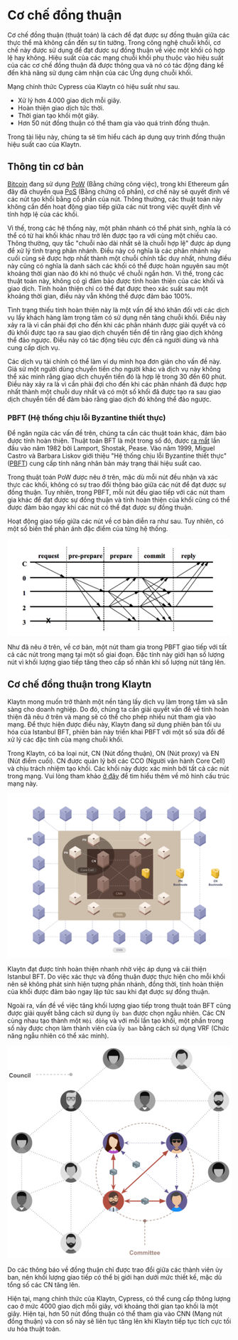 # Cơ chế đồng thuận <a id="consensus-mechanism"></a>

Cơ chế đồng thuận (thuật toán) là cách để đạt được sự đồng thuận giữa các thực thể mà không cần đến sự tin tưởng. Trong công nghệ chuỗi khối, cơ chế này được sử dụng để đạt được sự đồng thuận về việc một khối có hợp lệ hay không. Hiệu suất của các mạng chuỗi khối phụ thuộc vào hiệu suất của các cơ chế đồng thuận đã được thông qua và nó có tác động đáng kể đến khả năng sử dụng cảm nhận của các Ứng dụng chuỗi khối.

Mạng chính thức Cypress của Klaytn có hiệu suất như sau.
- Xử lý hơn 4.000 giao dịch mỗi giây.
- Hoàn thiện giao dịch tức thời.
- Thời gian tạo khối một giây.
- Hơn 50 nút đồng thuận có thể tham gia vào quá trình đồng thuận.

Trong tài liệu này, chúng ta sẽ tìm hiểu cách áp dụng quy trình đồng thuận hiệu suất cao của Klaytn.

## Thông tin cơ bản <a id="background"></a>

[Bitcoin](https://en.wikipedia.org/wiki/Bitcoin) đang sử dụng [PoW](https://en.wikipedia.org/wiki/Proof_of_work) (Bằng chứng công việc), trong khi Ethereum gần đây đã chuyển qua [PoS](https://en.wikipedia.org/wiki/Proof_of_stake) (Bằng chứng cổ phần), cơ chế này sẽ quyết định về các nút tạo khối bằng cổ phần của nút. Thông thường, các thuật toán này không cần đến hoạt động giao tiếp giữa các nút trong việc quyết định về tính hợp lệ của các khối.

Vì thế, trong các hệ thống này, một phân nhánh có thể phát sinh, nghĩa là có thể có từ hai khối khác nhau trở lên được tạo ra với cùng một chiều cao. Thông thường, quy tắc "chuỗi nào dài nhất sẽ là chuỗi hợp lệ" được áp dụng để xử lý tình trạng phân nhánh. Điều này có nghĩa là các phân nhánh này cuối cùng sẽ được hợp nhất thành một chuỗi chính tắc duy nhất, nhưng điều này cũng có nghĩa là danh sách các khối có thể được hoàn nguyên sau một khoảng thời gian nào đó khi nó thuộc về chuỗi ngắn hơn. Vì thế, trong các thuật toán này, không có gì đảm bảo được tính hoàn thiện của các khối và giao dịch. Tính hoàn thiện chỉ có thể đạt được theo xác suất sau một khoảng thời gian, điều này vẫn không thể được đảm bảo 100%.

Tình trạng thiếu tính hoàn thiện này là một vấn đề khó khăn đối với các dịch vụ lấy khách hàng làm trọng tâm có sử dụng nền tảng chuỗi khối. Điều này xảy ra là vì cần phải đợi cho đến khi các phân nhánh được giải quyết và có đủ khối được tạo ra sau giao dịch chuyển tiền để tin rằng giao dịch không thể đảo ngược. Điều này có tác động tiêu cực đến cả người dùng và nhà cung cấp dịch vụ.

Các dịch vụ tài chính có thể làm ví dụ minh họa đơn giản cho vấn đề này. Giả sử một người dùng chuyển tiền cho người khác và dịch vụ này không thể xác minh rằng giao dịch chuyển tiền đó là hợp lệ trong 30 đến 60 phút. Điều này xảy ra là vì cần phải đợi cho đến khi các phân nhánh đã được hợp nhất thành một chuỗi duy nhất và có một số khối đã được tạo ra sau giao dịch chuyển tiền để đảm bảo rằng giao dịch đó không thể đảo ngược.

### PBFT (Hệ thống chịu lỗi Byzantine thiết thực)  <a id="pbft-practical-byzantine-fault-tolerance"></a>
Để ngăn ngừa các vấn đề trên, chúng ta cần các thuật toán khác, đảm bảo được tính hoàn thiện. Thuật toán BFT là một trong số đó, được [ra mắt](https://dl.acm.org/citation.cfm?doid=357172.357176) lần đầu vào năm 1982 bởi Lamport, Shostak, Pease. Vào năm 1999, Miguel Castro và Barbara Liskov giới thiệu "Hệ thống chịu lỗi Byzantine thiết thực"([PBFT](http://www.pmg.csail.mit.edu/papers/bft-tocs.pdf)) cung cấp tính năng nhân bản máy trạng thái hiệu suất cao.

Trong thuật toán PoW được nêu ở trên, mặc dù mỗi nút đều nhận và xác thực các khối, không có sự trao đổi thông báo giữa các nút để đạt được sự đồng thuận. Tuy nhiên, trong PBFT, mỗi nút đều giao tiếp với các nút tham gia khác để đạt được sự đồng thuận và tính hoàn thiện của khối cũng có thể được đảm bảo ngay khi các nút có thể đạt được sự đồng thuận.

Hoạt động giao tiếp giữa các nút về cơ bản diễn ra như sau. Tuy nhiên, có một số biến thể phản ánh đặc điểm của từng hệ thống.

![Luồng thông báo của PBFT](../images/pbft.png)

Như đã nêu ở trên, về cơ bản, một nút tham gia trong PBFT giao tiếp với tất cả các nút trong mạng tại một số giai đoạn. Đặc tính này giới hạn số lượng nút vì khối lượng giao tiếp tăng theo cấp số nhân khi số lượng nút tăng lên.

## Cơ chế đồng thuận trong Klaytn <a id="consensus-mechanism-in-klaytn"></a>
Klaytn mong muốn trở thành một nền tảng lấy dịch vụ làm trọng tâm và sẵn sàng cho doanh nghiệp. Do đó, chúng ta cần giải quyết vấn đề về tính hoàn thiện đã nêu ở trên và mạng sẽ có thể cho phép nhiều nút tham gia vào mạng. Để thực hiện được điều này, Klaytn đang sử dụng phiên bản tối ưu hóa của Istanbul BFT, phiên bản này triển khai PBFT với một số sửa đổi để xử lý các đặc tính của mạng chuỗi khối.

Trong Klaytn, có ba loại nút, CN (Nút đồng thuận), ON (Nút proxy) và EN (Nút điểm cuối). CN được quản lý bởi các CCO (Người vận hành Core Cell) và chịu trách nhiệm tạo khối. Các khối này được xác minh bởi tất cả các nút trong mạng. Vui lòng tham khảo [ở đây](../README.md#klaytn-network-topology) để tìm hiểu thêm về mô hình cấu trúc mạng này.

![Cấu trúc liên kết mạng](../images/klaytn_network_node.png)

Klaytn đạt được tính hoàn thiện nhanh nhờ việc áp dụng và cải thiện Istanbul BFT. Do việc xác thực và đồng thuận được thực hiện cho mỗi khối nên sẽ không phát sinh hiện tượng phân nhánh, đồng thời, tính hoàn thiện của khối được đảm bảo ngay lập tức sau khi đạt được sự đồng thuận.

Ngoài ra, vấn đề về việc tăng khối lượng giao tiếp trong thuật toán BFT cũng được giải quyết bằng cách sử dụng `Ủy ban` được chọn ngẫu nhiên. Các CN cùng nhau tạo thành một `Hội đồng` và với mỗi lần tạo khối, một phần trong số này được chọn làm thành viên của `Ủy ban` bằng cách sử dụng VRF (Chức năng ngẫu nhiên có thể xác minh).

![Khái niệm về hội đồng và ủy ban](../images/council-committee.png)

Do các thông báo về đồng thuận chỉ được trao đổi giữa các thành viên ủy ban, nên khối lượng giao tiếp có thể bị giới hạn dưới mức thiết kế, mặc dù tổng số các CN tăng lên.

Hiện tại, mạng chính thức của Klaytn, Cypress, có thể cung cấp thông lượng cao ở mức 4000 giao dịch mỗi giây, với khoảng thời gian tạo khối là một giây. Hiện tại, hơn 50 nút đồng thuận có thể tham gia vào CNN (Mạng nút đồng thuận) và con số này sẽ liên tục tăng lên khi Klaytn tiếp tục tích cực tối ưu hóa thuật toán.
